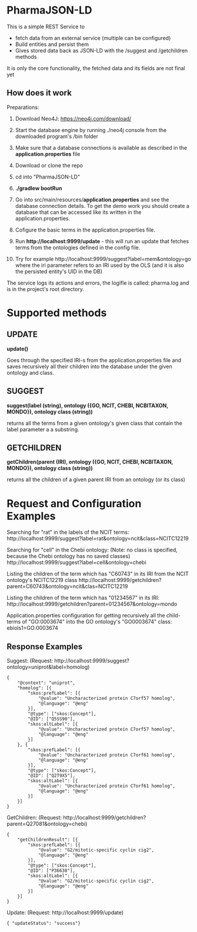 # PharmaJSON-LD

This is a simple REST Service to
- fetch data from an external service (multiple can be configured)
- Build entities and persist them
- Gives stored data back as JSON-LD with the /suggest and /getchildren methods

It is only the core functionality, the fetched data and its fields are not final yet

## How does it work

Preparations:
1. Download Neo4J: https://neo4j.com/download/
2. Start the database engine by running ./neo4j console from the downloaded program's /bin folder
3. Make sure that a database connections is available as described in the **application.properties** file 

1. Download or clone the repo
2. cd into "PharmaJSON-LD"
3. **./gradlew bootRun**
4. Go into src/main/resources/**application.properties** and see the database connection details. To get the demo work you should create a database that can be accessed like its written in the application.properties.
5. Cofigure the basic terms in the application.properties file.
6. Run **http://localhost:9999/update** - this will run an update that fetches terms from the ontologies defined in the config file.
7. Try for example http://localhost:9999/suggest?label=mem&ontology=go
 where the iri parameter refers to an IRI used by the OLS (and it is also the persisted entity's UID in the DB)

The service logs its actions and errors, the logifle is called: pharma.log and is in the project's root directory.

# Supported methods

## UPDATE 
**update()**

Goes through the specified IRI-s from the application.properties file and saves recursively all their children into the database under the given ontology and class.

## SUGGEST 
**suggest(label (string), ontology ({GO, NCIT, CHEBI, NCBITAXON, MONDO}), ontology class (string))**

returns all the terms from a given ontology's given class that contain the label parameter a a substring.

## GETCHILDREN 
**getChildren(parent (IRI), ontology ({GO, NCIT, CHEBI, NCBITAXON, MONDO}), ontology class (string))**

returns all the children of a given parent IRI from an ontology  (or its class)

# Request and Configuration Examples

Searching for "rat" in the labels of the NCIT terms:
http://localhost:9999/suggest?label=rat&ontology=ncit&class=NCITC12219

Searching for "cell" in the Chebi ontology: (Note: no class is specified, because the Chebi ontology has no saved classes)
http://localhost:9999/suggest?label=cell&ontology=chebi

Listing the children of the term which has "C60743" in its IRI from the NCIT ontology's NCITC12219 class
http://localhost:9999/getchildren?parent=C60743&ontology=ncit&clas=NCITC12219

Listing the children of the term which has "01234567" in its IRI:
http://localhost:9999/getchildren?parent=01234567&ontology=mondo

Application.properties configuration for getting recursively all the child-terms of "GO:0003674" into the GO ontology's "GO0003674" class:
ebiols1=GO:0003674

## Response Examples

Suggest:
(Request: http://localhost:9999/suggest?ontology=uniprot&label=homolog)

```
{
	"@context": "uniprot",
	"homolog": [{
		"skos:prefLabel": [{
			"@value": "Uncharacterized protein C7orf57 homolog",
			"@language": "@eng"
		}],
		"@type": ["skos:Concept"],
		"@ID": ["Q5SS90"],
		"skos:altLabel": [{
			"@value": "Uncharacterized protein C7orf57 homolog",
			"@language": "@eng"
		}]
	}, {
		"skos:prefLabel": [{
			"@value": "Uncharacterized protein C7orf61 homolog",
			"@language": "@eng"
		}],
		"@type": ["skos:Concept"],
		"@ID": ["Q2T9X5"],
		"skos:altLabel": [{
			"@value": "Uncharacterized protein C7orf61 homolog",
			"@language": "@eng"
		}]
	}]
}
```

GetChildren:
(Request: http://localhost:9999/getchildren?parent=Q27081&ontology=chebi)

```
{
	"getChildrenResult": [{
		"skos:prefLabel": [{
			"@value": "G2/mitotic-specific cyclin cig2",
			"@language": "@eng"
		}],
		"@type": ["skos:Concept"],
		"@ID": ["P36630"],
		"skos:altLabel": [{
			"@value": "G2/mitotic-specific cyclin cig2",
			"@language": "@eng"
		}]
	}]
}
```


Update:
(Request: http://localhost:9999/update)

```
{ "updateStatus": "success"}
```

 
